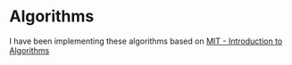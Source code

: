 Algorithms
==========

I have been implementing these algorithms based on [MIT - Introduction to Algorithms](http://ocw.mit.edu/courses/electrical-engineering-and-computer-science/6-046j-introduction-to-algorithms-sma-5503-fall-2005/)
